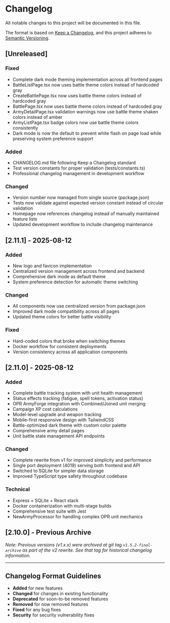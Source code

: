 # Changelog

All notable changes to this project will be documented in this file.

The format is based on [Keep a Changelog](https://keepachangelog.com/en/1.0.0/),
and this project adheres to [Semantic Versioning](https://semver.org/spec/v2.0.0.html).

## [Unreleased]

### Fixed
- Complete dark mode theming implementation across all frontend pages
- BattleListPage.tsx now uses battle theme colors instead of hardcoded gray
- CreateBattlePage.tsx now uses battle theme colors instead of hardcoded gray  
- BattlePage.tsx now uses battle theme colors instead of hardcoded gray
- ArmyDetailPage.tsx validation warnings now use battle theme shaken colors instead of amber
- ArmyListPage.tsx badge colors now use battle theme colors consistently
- Dark mode is now the default to prevent white flash on page load while preserving system preference support

### Added
- CHANGELOG.md file following Keep a Changelog standard
- Test version constants for proper validation (tests/constants.ts)
- Professional changelog management in development workflow

### Changed
- Version number now managed from single source (package.json)
- Tests now validate against expected version constant instead of circular validation
- Homepage now references changelog instead of manually maintained feature lists
- Updated development workflow to include changelog maintenance

## [2.11.1] - 2025-08-12

### Added
- New logo and favicon implementation
- Centralized version management across frontend and backend
- Comprehensive dark mode as default theme
- System preference detection for automatic theme switching

### Changed
- All components now use centralized version from package.json
- Improved dark mode compatibility across all pages
- Updated theme colors for better battle visibility

### Fixed
- Hard-coded colors that broke when switching themes
- Docker workflow for consistent deployments
- Version consistency across all application components

## [2.11.0] - 2025-08-12

### Added
- Complete battle tracking system with unit health management
- Status effects tracking (fatigue, spell tokens, activation status)
- OPR ArmyForge integration with Combined/Joined unit merging
- Campaign XP cost calculations
- Model-level upgrade and weapon tracking
- Mobile-first responsive design with TailwindCSS
- Battle-optimized dark theme with custom color palette
- Comprehensive army detail pages
- Unit battle state management API endpoints

### Changed
- Complete rewrite from v1 for improved simplicity and performance
- Single port deployment (4019) serving both frontend and API
- Switched to SQLite for simpler data storage
- Improved TypeScript type safety throughout codebase

### Technical
- Express + SQLite + React stack
- Docker containerization with multi-stage builds
- Comprehensive test suite with Jest
- NewArmyProcessor for handling complex OPR unit mechanics

## [2.10.0] - Previous Archive

*Note: Previous versions (v1.x.x) were archived at git tag `v1.5.2-final-archive` as part of the v2 rewrite. See that tag for historical changelog information.*

---

## Changelog Format Guidelines

- **Added** for new features
- **Changed** for changes in existing functionality  
- **Deprecated** for soon-to-be removed features
- **Removed** for now removed features
- **Fixed** for any bug fixes
- **Security** for security vulnerability fixes